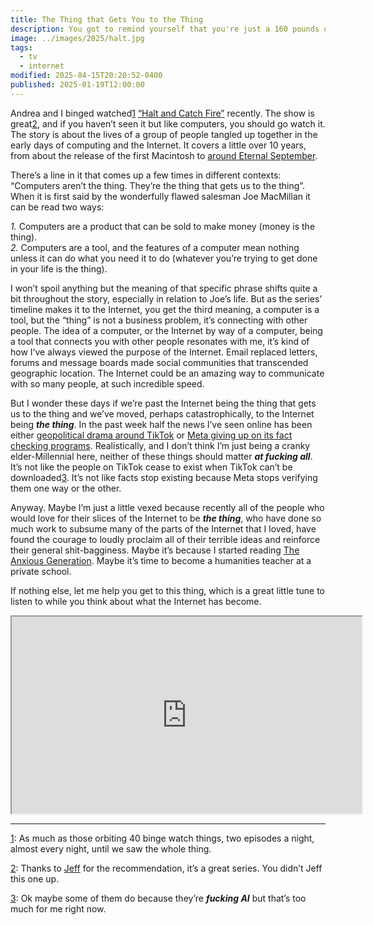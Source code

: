 ```yaml
---
title: The Thing that Gets You to the Thing
description: You got to remind yourself that you're just a 160 pounds of goo in the middle of a very big universe. So whatever's burning you up right now, just know that it'll fade.
image: ../images/2025/halt.jpg
tags:
  - tv
  - internet
modified: 2025-04-15T20:20:52-0400
published: 2025-01-19T12:00:00
---
```

Andrea and I binged watched[1](#fn:1) [“Halt and Catch Fire”](https://www.imdb.com/title/tt2543312/) recently. The show is great[2](#fn:2), and if you haven’t seen it but like computers, you should go watch it. The story is about the lives of a group of people tangled up together in the early days of computing and the Internet. It covers a little over 10 years, from about the release of the first Macintosh to [around Eternal September](https://en.wikipedia.org/wiki/Eternal_September).

  

There’s a line in it that comes up a few times in different contexts: “Computers aren’t the thing. They’re the thing that gets us to the thing”. When it is first said by the wonderfully flawed salesman Joe MacMillan it can be read two ways:

  

_1._ Computers are a product that can be sold to make money (money is the thing).  
_2._ Computers are a tool, and the features of a computer mean nothing unless it can do what you need it to do (whatever you’re trying to get done in your life is the thing).

  

I won’t spoil anything but the meaning of that specific phrase shifts quite a bit throughout the story, especially in relation to Joe’s life. But as the series’ timeline makes it to the Internet, you get the third meaning, a computer is a tool, but the “thing” is not a business problem, it’s connecting with other people. The idea of a computer, or the Internet by way of a computer, being a tool that connects you with other people resonates with me, it’s kind of how I’ve always viewed the purpose of the Internet. Email replaced letters, forums and message boards made social communities that transcended geographic location. The Internet could be an amazing way to communicate with so many people, at such incredible speed.

  

But I wonder these days if we’re past the Internet being the thing that gets us to the thing and we’ve moved, perhaps catastrophically, to the Internet being ___the thing___. In the past week half the news I’ve seen online has been either [geopolitical drama around TikTok](https://www.reuters.com/technology/tiktok-goes-dark-us-users-trump-says-save-tiktok-2025-01-19/) or [Meta giving up on its fact checking programs](https://www.npr.org/2025/01/17/1225172096/meta-free-speech-zuckerberg). Realistically, and I don’t think I’m just being a cranky elder-Millennial here, neither of these things should matter ___at fucking all___. It’s not like the people on TikTok cease to exist when TikTok can’t be downloaded[3](#fn:3). It’s not like facts stop existing because Meta stops verifying them one way or the other.

  

Anyway. Maybe I’m just a little vexed because recently all of the people who would love for their slices of the Internet to be ___the thing___, who have done so much work to subsume many of the parts of the Internet that I loved, have found the courage to loudly proclaim all of their terrible ideas and reinforce their general shit-bagginess. Maybe it’s because I started reading [The Anxious Generation](https://jonathanhaidt.com/anxious-generation/). Maybe it’s time to become a humanities teacher at a private school.

  

If nothing else, let me help you get to this thing, which is a great little tune to listen to while you think about what the Internet has become.

  

<iframe src="https://www.youtube.com/embed/NWLiqs7JjCw?si=_lTiSKDkg642u_mY" width="560" height="315" title="YouTube video player"></iframe>

  

* * *

  

  
  

[1](#fnref:1): As much as those orbiting 40 binge watch things, two episodes a night, almost every night, until we saw the whole thing.  

[2](#fnref:2): Thanks to [Jeff](https://jeffcoburn.com) for the recommendation, it’s a great series. You didn’t Jeff this one up.  

[3](#fnref:3): Ok maybe some of them do because they’re ___fucking AI___ but that’s too much for me right now.
